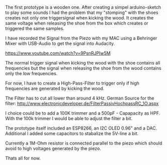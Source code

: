The first prototype is a wooden one.
After creating a simpel arduino-sketch to play some sounds I had the problem that 
my "stomping" with the shoes creates not only one triggersignal when kicking the wood. 
It creates the same voltage when releasing the shoe from the box which creates or triggered the same samples.

I have recorded the Signal from the Piezo with my MAC using a Behringer Mixer with USB-Audio to get the signal into Audacity.

https://www.youtube.com/watch?v=9PsnRJPIw5M

The normal trigger signal when kicking the wood with the shoe contains all frequencies but the signal when 
releasing the shoe from the wood contains only the low frequencies.

For now, I have to create a High-Pass-Filter to trigger only if high frequencies are generated by kicking the wood.


The Filter has to cut all lower than around 4 kHz.
German Source for the filter: http://www.electronicdeveloper.de/FilterPassivHochpassRC_1O.aspx

I choice could be to add a 100K trimmer and a 500pF - Capapacity as HPF. With the 100k trimmer I would be able to adjust 
the filter a bit.

The prototype itself included an ESP8266, an I2C OLED 0.96" and a DAC. Additional I added some capacitors to 
stabalize the 5V-line a bit.

Currently a 1M-Ohm resistor is connected parallel to the piezo which should avoid to high voltages generated by the piezo.

Thats all for now.
